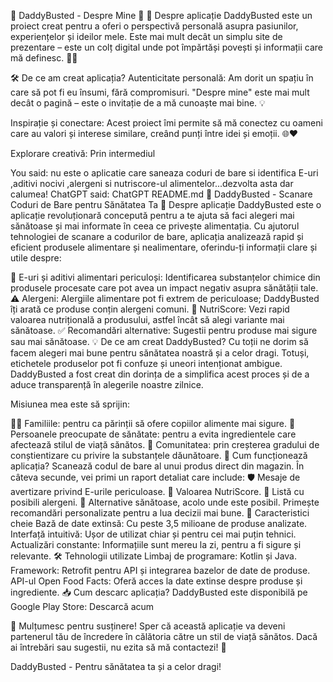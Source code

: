 🌟 DaddyBusted - Despre Mine 🌟
📖 Despre aplicație
DaddyBusted este un proiect creat pentru a oferi o perspectivă personală asupra pasiunilor, experiențelor și ideilor mele. Este mai mult decât un simplu site de prezentare – este un colț digital unde pot împărtăși povești și informații care mă definesc. 🎨✨

🛠️ De ce am creat aplicația?
Autenticitate personală:
Am dorit un spațiu în care să pot fi eu însumi, fără compromisuri. "Despre mine" este mai mult decât o pagină – este o invitație de a mă cunoaște mai bine. 💡

Inspirație și conectare:
Acest proiect îmi permite să mă conectez cu oameni care au valori și interese similare, creând punți între idei și emoții. 🌐❤️

Explorare creativă:
Prin intermediul






You said:
nu este o aplicatie care saneaza coduri de bare si identifica E-uri ,aditivi nocivi ,alergeni si nutriscore-ul alimentelor...dezvolta asta dar calumea!
ChatGPT said:
ChatGPT
README.md
📱 DaddyBusted - Scanare Coduri de Bare pentru Sănătatea Ta
🌟 Despre aplicație
DaddyBusted este o aplicație revoluționară concepută pentru a te ajuta să faci alegeri mai sănătoase și mai informate în ceea ce privește alimentația. Cu ajutorul tehnologiei de scanare a codurilor de bare, aplicația analizează rapid și eficient produsele alimentare și nealimentare, oferindu-ți informații clare și utile despre:

🛑 E-uri și aditivi alimentari periculoși: Identificarea substanțelor chimice din produsele procesate care pot avea un impact negativ asupra sănătății tale.
⚠️ Alergeni: Alergiile alimentare pot fi extrem de periculoase; DaddyBusted îți arată ce produse conțin alergeni comuni.
🍏 NutriScore: Vezi rapid valoarea nutrițională a produsului, astfel încât să alegi variante mai sănătoase.
✅ Recomandări alternative: Sugestii pentru produse mai sigure sau mai sănătoase.
💡 De ce am creat DaddyBusted?
Cu toții ne dorim să facem alegeri mai bune pentru sănătatea noastră și a celor dragi. Totuși, etichetele produselor pot fi confuze și uneori intenționat ambigue. DaddyBusted a fost creat din dorința de a simplifica acest proces și de a aduce transparență în alegerile noastre zilnice.

Misiunea mea este să sprijin:

🧑‍👩 Familiile: pentru ca părinții să ofere copiilor alimente mai sigure.
🥗 Persoanele preocupate de sănătate: pentru a evita ingredientele care afectează stilul de viață sănătos.
🌱 Comunitatea: prin creșterea gradului de conștientizare cu privire la substanțele dăunătoare.
🎯 Cum funcționează aplicația?
Scanează codul de bare al unui produs direct din magazin.
În câteva secunde, vei primi un raport detaliat care include:
🛡️ Mesaje de avertizare privind E-urile periculoase.
🥕 Valoarea NutriScore.
🔎 Listă cu posibili alergeni.
🌱 Alternative sănătoase, acolo unde este posibil.
Primește recomandări personalizate pentru a lua decizii mai bune.
🚀 Caracteristici cheie
Bază de date extinsă: Cu peste 3,5 milioane de produse analizate.
Interfață intuitivă: Ușor de utilizat chiar și pentru cei mai puțin tehnici.
Actualizări constante: Informațiile sunt mereu la zi, pentru a fi sigure și relevante.
🛠️ Tehnologii utilizate
Limbaj de programare: Kotlin și Java.
Framework: Retrofit pentru API și integrarea bazelor de date de produse.
API-ul Open Food Facts: Oferă acces la date extinse despre produse și ingrediente.
📥 Cum descarc aplicația?
DaddyBusted este disponibilă pe Google Play Store:
Descarcă acum

👏 Mulțumesc pentru susținere!
Sper că această aplicație va deveni partenerul tău de încredere în călătoria către un stil de viață sănătos. Dacă ai întrebări sau sugestii, nu ezita să mă contactezi! 💌

DaddyBusted - Pentru sănătatea ta și a celor dragi!
